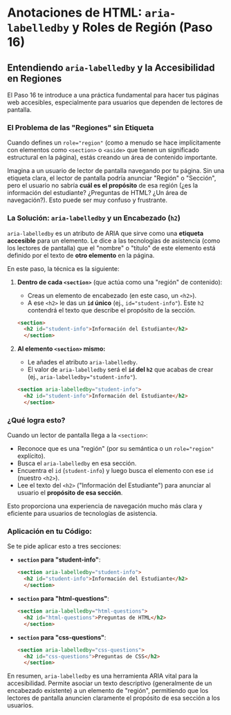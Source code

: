 # Anotaciones de HTML: `aria-labelledby` y Roles de Región (Paso 16)

## Entendiendo `aria-labelledby` y la Accesibilidad en Regiones

El Paso 16 te introduce a una práctica fundamental para hacer tus páginas web accesibles, especialmente para usuarios que dependen de lectores de pantalla.

### El Problema de las "Regiones" sin Etiqueta

Cuando defines un `role="region"` (como a menudo se hace implícitamente con elementos como `<section>` o `<aside>` que tienen un significado estructural en la página), estás creando un área de contenido importante.

Imagina a un usuario de lector de pantalla navegando por tu página. Sin una etiqueta clara, el lector de pantalla podría anunciar "Región" o "Sección", pero el usuario no sabría **cuál es el propósito** de esa región (¿es la información del estudiante? ¿Preguntas de HTML? ¿Un área de navegación?). Esto puede ser muy confuso y frustrante.

### La Solución: `aria-labelledby` y un Encabezado (`h2`)

`aria-labelledby` es un atributo de ARIA que sirve como una **etiqueta accesible** para un elemento. Le dice a las tecnologías de asistencia (como los lectores de pantalla) que el "nombre" o "título" de este elemento está definido por el texto de **otro elemento** en la página.

En este paso, la técnica es la siguiente:

1.  **Dentro de cada `<section>`** (que actúa como una "región" de contenido):
    * Creas un elemento de encabezado (en este caso, un `<h2>`).
    * A ese `<h2>` le das un **`id` único** (ej., `id="student-info"`). Este `h2` contendrá el texto que describe el propósito de la sección.

    ```html
    <section>
      <h2 id="student-info">Información del Estudiante</h2>
      </section>
    ```

2.  **Al elemento `<section>` mismo:**
    * Le añades el atributo `aria-labelledby`.
    * El valor de `aria-labelledby` será el **`id` del `h2`** que acabas de crear (ej., `aria-labelledby="student-info"`).

    ```html
    <section aria-labelledby="student-info">
      <h2 id="student-info">Información del Estudiante</h2>
      </section>
    ```

### ¿Qué logra esto?

Cuando un lector de pantalla llega a la `<section>`:

* Reconoce que es una "región" (por su semántica o un `role="region"` explícito).
* Busca el `aria-labelledby` en esa sección.
* Encuentra el `id` (`student-info`) y luego busca el elemento con ese `id` (nuestro `<h2>`).
* Lee el texto del `<h2>` ("Información del Estudiante") para anunciar al usuario el **propósito de esa sección**.

Esto proporciona una experiencia de navegación mucho más clara y eficiente para usuarios de tecnologías de asistencia.

### Aplicación en tu Código:

Se te pide aplicar esto a tres secciones:

* **`section` para "student-info"**:
    ```html
    <section aria-labelledby="student-info">
      <h2 id="student-info">Información del Estudiante</h2>
      </section>
    ```
* **`section` para "html-questions"**:
    ```html
    <section aria-labelledby="html-questions">
      <h2 id="html-questions">Preguntas de HTML</h2>
      </section>
    ```
* **`section` para "css-questions"**:
    ```html
    <section aria-labelledby="css-questions">
      <h2 id="css-questions">Preguntas de CSS</h2>
      </section>
    ```

En resumen, `aria-labelledby` es una herramienta ARIA vital para la accesibilidad. Permite asociar un texto descriptivo (generalmente de un encabezado existente) a un elemento de "región", permitiendo que los lectores de pantalla anuncien claramente el propósito de esa sección a los usuarios.